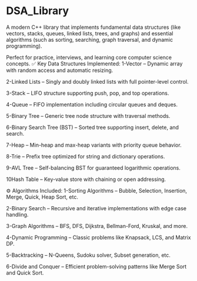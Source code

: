 # DSA_Library

A modern C++ library that implements fundamental data structures (like vectors, stacks, queues, linked lists, trees, and graphs) and essential algorithms (such as sorting, searching, graph traversal, and dynamic programming).

Perfect for practice, interviews, and learning core computer science concepts.
✅ Key Data Structures Implemented:
1-Vector – Dynamic array with random access and automatic resizing.

2-Linked Lists – Singly and doubly linked lists with full pointer-level control.

3-Stack – LIFO structure supporting push, pop, and top operations.

4-Queue – FIFO implementation including circular queues and deques.

5-Binary Tree – Generic tree node structure with traversal methods.

6-Binary Search Tree (BST) – Sorted tree supporting insert, delete, and search.

7-Heap – Min-heap and max-heap variants with priority queue behavior.

8-Trie – Prefix tree optimized for string and dictionary operations.

9-AVL Tree – Self-balancing BST for guaranteed logarithmic operations.

10Hash Table – Key-value store with chaining or open addressing.

⚙️ Algorithms Included:
1-Sorting Algorithms – Bubble, Selection, Insertion, Merge, Quick, Heap Sort, etc.

2-Binary Search – Recursive and iterative implementations with edge case handling.

3-Graph Algorithms – BFS, DFS, Dijkstra, Bellman-Ford, Kruskal, and more.

4-Dynamic Programming – Classic problems like Knapsack, LCS, and Matrix DP.

5-Backtracking – N-Queens, Sudoku solver, Subset generation, etc.

6-Divide and Conquer – Efficient problem-solving patterns like Merge Sort and Quick Sort.

